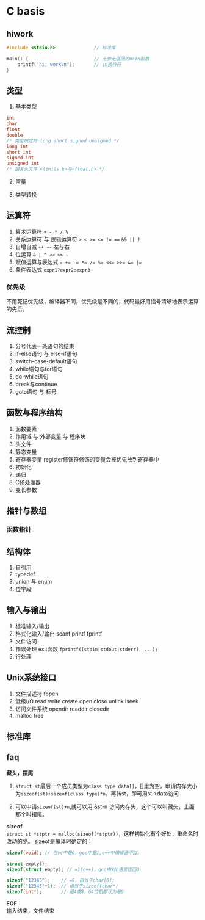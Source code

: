# C basis

## hiwork
```c
#include <stdio.h>              // 标准库

main() {                        // 无参无返回的main函数
    printf("hi, work\n");       // \n换行符
}
```

## 类型
1. 基本类型
```c
int
char
float
double
/* 类型限定符 long short signed unsigned */
long int 
short int
signed int
unsigned int
/* 相关头文件 <limits.h>与<float.h> */
```
2. 常量

3. 类型转换

## 运算符
1. 算术运算符
`+ - * / %`
2. 关系运算符 与 逻辑运算符
`> < >= <= != ==`
`&& || !`
3. 自增自减
`++ --` 左与右
4. 位运算
`& | ^ << >> ~`
5. 赋值运算与表达式
`= += -= *= /= %= <<= >>= &= |= `
6. 条件表达式
`expr1?expr2:expr3`

### 优先级
不用死记优先级，编译器不同，优先级是不同的，代码最好用括号清晰地表示运算的先后。

## 流控制
1. 分号代表一条语句的结束
2. if-else语句 与 else-if语句
3. switch-case-default语句
4. while语句与for语句
5. do-while语句
6. break与continue
7. goto语句 与 标号

## 函数与程序结构
1. 函数要素
2. 作用域 与 外部变量 与 程序块
3. 头文件
4. 静态变量
5. 寄存器变量
register修饰符修饰的变量会被优先放到寄存器中
6. 初始化
7. 递归
8. C预处理器
9. 变长参数

## 指针与数组
### 函数指针

## 结构体
1. 自引用
2. typedef
3. union 与 enum
4. 位字段

## 输入与输出
1. 标准输入/输出
2. 格式化输入/输出 scanf printf fprintf
3. 文件访问
4. 错误处理 exit函数
`fprintf([stdin|stdout|stderr], ...);`
5. 行处理

## Unix系统接口
1. 文件描述符 fopen
2. 低级I/O read write create open close unlink lseek
3. 访问文件系统 opendir readdir closedir
4. malloc free

## 标准库


## faq
**藏头，摆尾**  
1. `struct st`最后一个成员类型为`class type data[]`，[]里为空，申请内存大小为`sizeof(st)+sizeof(class type)*n`，再转st，即可用st->data访问

2. 可以申请`sizeof(st)+n`,就可以用 &st-n 访问内存头，这个可以叫藏头，上面那个叫摆尾。

**sizeof**  
`struct st *stptr = malloc(sizeof(*stptr))`，这样初始化有个好处，重命名时改动的少。
sizeof是编译时确定的：
```cpp
sizeof(void); // 在vc中是0，gcc中是1,c++中编译通不过。

struct empty{};
sizeof(struct empty); // =1(c++)，gcc中对c语言返回0

sizeof("12345");    // =6，相当于char[6];
sizeof("12345"+1);  // 相当于sizeof(char*)
sizeof(int*);       // 是4或8，64位机都认为是8
```

**EOF**  
输入结束，文件结束